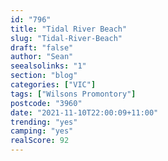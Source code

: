 ```yaml
---
id: "796"
title: "Tidal River Beach"
slug: "Tidal-River-Beach"
draft: "false"
author: "Sean"
seealsolinks: "1"
section: "blog"
categories: ["VIC"]
tags: ["Wilsons Promontory"]
postcode: "3960"
date: "2021-11-10T22:00:09+11:00"
trending: "yes"
camping: "yes"
realScore: 92
---
```

